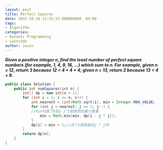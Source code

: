 ```yaml
---
layout: post
title: Perfect Squares
date: 2015-10-28 11:33:33.000000000 -04:00
tags:
- Algorithm
categories:
- Dynamic Programming
- Leetcode
author: Jason
---
```

<p><strong><em>Given a positive integer n, find the least number of perfect square numbers (for example, 1, 4, 9, 16, ...) which sum to n. For example, given n = 12, return 3 because 12 = 4 + 4 + 4; given n = 13, return 2 because 13 = 4 + 9.</em></strong></p>


``` java
public class Solution {
    public int numSquares(int n) {
        int[] dp = new int[n + 1];
        for (int i = 1; i <= n; i++) {
            int nearest = (int)Math.sqrt(i), min = Integer.MAX_VALUE;
            for (int j = nearest; j >= 1; j--) {
            //min代表了0到i-j^2能取到的最小数量
                min = Math.min(min, dp[i - j * j]);
            }
            dp[i] = min + 1;//这个1就是留给j * j的
        }
        return dp[n];
    }
}
```
